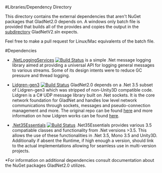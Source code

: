 #Libraries/Dependency Directory

This directory contains the external dependencies that aren't NuGet packages that GladNet2.0 depends on. 
A windows only batch file is provided that builds all of the provides and copies the output in the [subdirectory](https://github.com/HelloKitty/GladNet2.0/tree/master/lib/Dependency%20Builds)
GladNetV2.sln expects.

Feel free to make a pull request for Linux/Mac equivalents of the batch file.

#Dependencies

- [.NetLoggingServices](https://github.com/HelloKitty/.NetLoggingServices/tree/91236c671210642f0a1d87261d77188f11738b4e) [![Build Status](https://travis-ci.org/HelloKitty/.NetLoggingServices.svg?branch=master)](https://travis-ci.org/HelloKitty/.NetLoggingServices) is a simple .Net message logging
library aimed at providing a universal API for logging general messages to various streams. 
Some of its design intents were to reduce GC pressure and thread logging.

- [Lidgren-gen3](https://github.com/HelloKitty/lidgren-network-gen3/tree/7b6d1c2e1dfe8b851886ea7a3a62782cba4e858a) [![Build Status](https://travis-ci.org/HelloKitty/lidgren-network-gen3.svg?branch=Unity)](https://travis-ci.org/HelloKitty/lidgren-network-gen3) GladNet2.0 depends on a .Net 3.5 subset of Lidgren-gen3 which was stripped of non-Unity3D compatible code. Lidgren is a C# UDP message library built on .Net sockets. It is the core network foundation for GladNet and handles low level network communications through sockets, messages and pseudo-connection management and more. The original repo can be found [here](https://github.com/lidgren/lidgren-network-gen3) and more information on how Lidgren works can be found [here](https://code.google.com/p/lidgren-network-gen3/w/list).

- [.Net35Essentials](https://github.com/HelloKitty/.Net3.5Essentials/tree/0ac06d44fb9c1bcb59074c54f3cb0983a27a1ca3) [![Build Status](https://travis-ci.org/HelloKitty/.Net3.5Essentials.svg?branch=master)](https://travis-ci.org/HelloKitty/.Net3.5Essentials) .Net35Essentials provides various 3.5 compatiable classes and functionality from .Net versions >3.5. This allows the use of these functionalities in .Net 3.5, Mono 3.5 and Unity3D. Additionally if absent the Runtime, if high enough a version, should link to the actual implementations allowing for seamless use in multi-version projects.


*For information on additional dependencies consult documentation about the NuGet packages GladNet2.0 utilizes.
